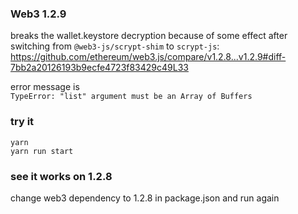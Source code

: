 ### Web3 1.2.9

breaks the wallet.keystore decryption because of some effect after switching from `@web3-js/scrypt-shim` to `scrypt-js`: https://github.com/ethereum/web3.js/compare/v1.2.8...v1.2.9#diff-7bb2a20126193b9ecfe4723f83429c49L33

error message is  
`TypeError: "list" argument must be an Array of Buffers`

### try it

```
yarn
yarn run start
```

### see it works on 1.2.8

change web3 dependency to 1.2.8 in package.json and run again
